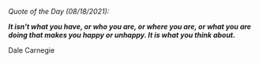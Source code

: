 *Quote of the Day (08/18/2021):*

_**It isn't what you have, or who you are, or where you are, or what you are doing that makes you happy or unhappy. It is what you think about.**_

Dale Carnegie